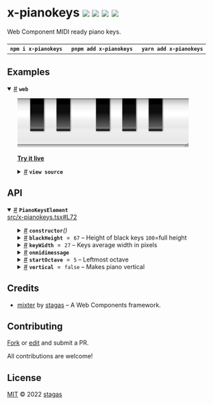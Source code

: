 <h1>
x-pianokeys <a href="https://npmjs.org/package/x-pianokeys"><img src="https://img.shields.io/badge/npm-v1.0.0-F00.svg?colorA=000"/></a> <a href="src"><img src="https://img.shields.io/badge/loc-404-FFF.svg?colorA=000"/></a> <a href="https://cdn.jsdelivr.net/npm/x-pianokeys@1.0.0/dist/x-pianokeys.min.js"><img src="https://img.shields.io/badge/brotli-5.5K-333.svg?colorA=000"/></a> <a href="LICENSE"><img src="https://img.shields.io/badge/license-MIT-F0B.svg?colorA=000"/></a>
</h1>

<p></p>

Web Component MIDI ready piano keys.

<h4>
<table><tr><td title="Triple click to select and copy paste">
<code>npm i x-pianokeys </code>
</td><td title="Triple click to select and copy paste">
<code>pnpm add x-pianokeys </code>
</td><td title="Triple click to select and copy paste">
<code>yarn add x-pianokeys</code>
</td></tr></table>
</h4>

## Examples

<details id="example$web" title="web" open><summary><span><a href="#example$web">#</a></span>  <code><strong>web</strong></code></summary>  <ul><p></p>  <a href="https://stagas.github.io/x-pianokeys/example/web.html"><img width="400" src="example/web.webp"></img>  <p><strong>Try it live</strong></p></a>    <details id="source$web" title="web source code" ><summary><span><a href="#source$web">#</a></span>  <code><strong>view source</strong></code></summary>  <a href="example/web.ts">example/web.ts</a>  <p>

```ts
import { PianoKeysElement } from 'x-pianokeys'

customElements.define('x-piano', PianoKeysElement)

document.body.innerHTML = /*html*/ `
<style>
.piano {
  resize: both;
  overflow: hidden;
}
</style>
<div id="demo" class="piano" style="height:100px;width:350px;">
  <x-piano></x-piano>
</div>
<div class="piano" style="width:100px;height:350px;">
  <x-piano vertical onmidimessage="console.log(event)"></x-piano>
</div>
`

// for demo: requestAnimationFrame <- for shoty
// const pianos = document.querySelectorAll('x-piano') as NodeListOf<PianoKeysElement>
// setInterval(() => {
//   const piano = pianos[Math.random() * pianos.length | 0]
//   const note = Math.random() * 20 | 0
//   piano.turnOnKey?.(note)
//   setTimeout(() => piano.turnOffKey?.(note), Math.random() * 1500)
// }, 50)
```

</p>
</details></ul></details>

## API

<p>  <details id="PianoKeysElement$1" title="Class" open><summary><span><a href="#PianoKeysElement$1">#</a></span>  <code><strong>PianoKeysElement</strong></code>    </summary>  <a href="src/x-pianokeys.tsx#L72">src/x-pianokeys.tsx#L72</a>  <ul>        <p>  <details id="constructor$12" title="Constructor" ><summary><span><a href="#constructor$12">#</a></span>  <code><strong>constructor</strong></code><em>()</em>    </summary>    <ul>    <p>  <details id="new PianoKeysElement$13" title="ConstructorSignature" ><summary><span><a href="#new PianoKeysElement$13">#</a></span>  <code><strong>new PianoKeysElement</strong></code><em>()</em>    </summary>    <ul><p><a href="#PianoKeysElement$1">PianoKeysElement</a></p>        </ul></details></p>    </ul></details><details id="blackHeight$20" title="Property" ><summary><span><a href="#blackHeight$20">#</a></span>  <code><strong>blackHeight</strong></code>  <span><span>&nbsp;=&nbsp;</span>  <code>67</code></span>   &ndash; Height of black keys <code>100</code>=full height</summary>  <a href="src/x-pianokeys.tsx#L79">src/x-pianokeys.tsx#L79</a>  <ul><p>number</p>        </ul></details><details id="keyWidth$21" title="Property" ><summary><span><a href="#keyWidth$21">#</a></span>  <code><strong>keyWidth</strong></code>  <span><span>&nbsp;=&nbsp;</span>  <code>27</code></span>   &ndash; Keys average width in pixels</summary>  <a href="src/x-pianokeys.tsx#L81">src/x-pianokeys.tsx#L81</a>  <ul><p>number</p>        </ul></details><details id="onmidimessage$19" title="Property" ><summary><span><a href="#onmidimessage$19">#</a></span>  <code><strong>onmidimessage</strong></code>    </summary>    <ul><p><span>EventHandler</span>&lt;<span>HTMLElement</span> &amp; <span>Root</span>, <span>MIDIMessageEvent</span>&gt;</p>        </ul></details><details id="startOctave$22" title="Property" ><summary><span><a href="#startOctave$22">#</a></span>  <code><strong>startOctave</strong></code>  <span><span>&nbsp;=&nbsp;</span>  <code>5</code></span>   &ndash; Leftmost octave</summary>  <a href="src/x-pianokeys.tsx#L83">src/x-pianokeys.tsx#L83</a>  <ul><p>number</p>        </ul></details><details id="vertical$23" title="Property" ><summary><span><a href="#vertical$23">#</a></span>  <code><strong>vertical</strong></code>  <span><span>&nbsp;=&nbsp;</span>  <code>false</code></span>   &ndash; Makes piano vertical</summary>  <a href="src/x-pianokeys.tsx#L85">src/x-pianokeys.tsx#L85</a>  <ul><p>boolean</p>        </ul></details></p></ul></details></p>

## Credits

- [mixter](https://npmjs.org/package/mixter) by [stagas](https://github.com/stagas) &ndash; A Web Components framework.

## Contributing

[Fork](https://github.com/stagas/x-pianokeys/fork) or [edit](https://github.dev/stagas/x-pianokeys) and submit a PR.

All contributions are welcome!

## License

<a href="LICENSE">MIT</a> &copy; 2022 [stagas](https://github.com/stagas)
